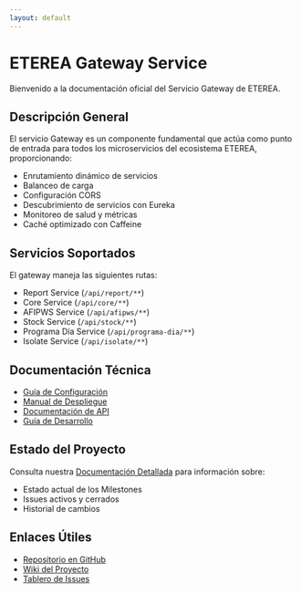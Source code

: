 ```yaml
---
layout: default
---
```


# ETEREA Gateway Service

Bienvenido a la documentación oficial del Servicio Gateway de ETEREA.

## Descripción General

El servicio Gateway es un componente fundamental que actúa como punto de entrada para todos los microservicios del ecosistema ETEREA, proporcionando:

- Enrutamiento dinámico de servicios
- Balanceo de carga
- Configuración CORS
- Descubrimiento de servicios con Eureka
- Monitoreo de salud y métricas
- Caché optimizado con Caffeine

## Servicios Soportados

El gateway maneja las siguientes rutas:
- Report Service (`/api/report/**`)
- Core Service (`/api/core/**`)
- AFIPWS Service (`/api/afipws/**`)
- Stock Service (`/api/stock/**`)
- Programa Día Service (`/api/programa-dia/**`)
- Isolate Service (`/api/isolate/**`)

## Documentación Técnica

- [Guía de Configuración](configuration-guide.html)
- [Manual de Despliegue](deployment-guide.html)
- [Documentación de API](api-documentation.html)
- [Guía de Desarrollo](development-guide.html)

## Estado del Proyecto

Consulta nuestra [Documentación Detallada](project-documentation.html) para información sobre:

- Estado actual de los Milestones
- Issues activos y cerrados
- Historial de cambios

## Enlaces Útiles

- [Repositorio en GitHub](https://github.com/ETEREA-services/ETEREA.gateway-service)
- [Wiki del Proyecto](https://github.com/ETEREA-services/ETEREA.gateway-service/wiki)
- [Tablero de Issues](https://github.com/ETEREA-services/ETEREA.gateway-service/issues) 